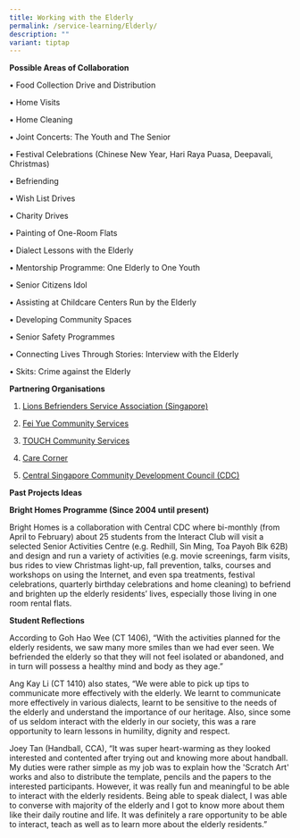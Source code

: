```yaml
---
title: Working with the Elderly
permalink: /service-learning/Elderly/
description: ""
variant: tiptap
---
```

<p><strong>Possible Areas of Collaboration</strong>
</p>
<p>• Food Collection Drive and Distribution</p>
<p>• Home Visits</p>
<p>• Home Cleaning</p>
<p>• Joint Concerts: The Youth and The Senior</p>
<p>• Festival Celebrations (Chinese New Year, Hari Raya Puasa, Deepavali,
Christmas)</p>
<p>• Befriending</p>
<p>• Wish List Drives</p>
<p>• Charity Drives</p>
<p>• Painting of One-Room Flats</p>
<p>• Dialect Lessons with the Elderly</p>
<p>• Mentorship Programme: One Elderly to One Youth</p>
<p>• Senior Citizens Idol</p>
<p>• Assisting at Childcare Centers Run by the Elderly</p>
<p>• Developing Community Spaces</p>
<p>• Senior Safety Programmes</p>
<p>• Connecting Lives Through Stories: Interview with the Elderly</p>
<p>• Skits: Crime against the Elderly</p>
<p><strong>Partnering Organisations</strong>
</p>
<ol data-tight="true" class="tight">
<li>
<p><a href="http://www.lionsbefrienders.org.sg/" rel="noopener noreferrer nofollow" target="_blank">Lions Befrienders Service Association (Singapore)</a>
</p>
</li>
<li>
<p><a href="https://fycs.org/volunteer/" rel="noopener noreferrer nofollow" target="_blank">Fei Yue Community Services</a>
</p>
</li>
<li>
<p><a href="https://www.touch.org.sg/get-involved/volunteer.html" rel="noopener noreferrer nofollow" target="_blank">TOUCH Community Services</a>
</p>
</li>
<li>
<p><a href="https://www.carecorner.org.sg/" rel="noopener noreferrer nofollow" target="_blank">Care Corner</a>
</p>
</li>
<li>
<p><a href="http://www.pa.gov.sg/our-network/community-development-councils/central-singapore-cdc.html" rel="noopener noreferrer nofollow" target="_blank">Central Singapore Community Development Council (CDC)</a>
</p>
</li>
</ol>
<p><strong>Past Projects Ideas</strong>
</p>
<p><strong>Bright Homes Programme (Since 2004 until present)</strong>
</p>
<p>Bright Homes is a collaboration with Central CDC where bi-monthly (from
April to February) about 25 students from the Interact Club will visit
a selected Senior Activities Centre (e.g. Redhill, Sin Ming, Toa Payoh
Blk 62B) and design and run a variety of activities (e.g. movie screenings,
farm visits, bus rides to view Christmas light-up, fall prevention, talks,
courses and workshops on using the Internet, and even spa treatments, festival
celebrations, quarterly birthday celebrations and home cleaning) to befriend
and brighten up the elderly residents’ lives, especially those living in
one room rental flats.</p>
<p><strong>Student Reflections</strong>
</p>
<p>According to Goh Hao Wee (CT 1406), “With the activities planned for the
elderly residents, we saw many more smiles than we had ever seen. We befriended
the elderly so that they will not feel isolated or abandoned, and in turn
will possess a healthy mind and body as they age.”</p>
<p>Ang Kay Li (CT 1410) also states, “We were able to pick up tips to communicate
more effectively with the elderly. We learnt to communicate more effectively
in various dialects, learnt to be sensitive to the needs of the elderly
and understand the importance of our heritage. Also, since some of us seldom
interact with the elderly in our society, this was a rare opportunity to
learn lessons in humility, dignity and respect.</p>
<p>Joey Tan (Handball, CCA), “It was super heart-warming as they looked interested
and contented after trying out and knowing more about handball. My duties
were rather simple as my job was to explain how the 'Scratch Art' works
and also to distribute the template, pencils and the papers to the interested
participants. However, it was really fun and meaningful to be able to interact
with the elderly residents. Being able to speak dialect, I was able to
converse with majority of the elderly and I got to know more about them
like their daily routine and life. It was definitely a rare opportunity
to be able to interact, teach as well as to learn more about the elderly
residents.”</p>